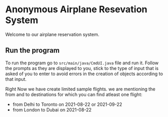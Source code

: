 # Anonymous Airplane Resevation System 

Welcome to our airplane reservation system.

## Run the program

To run the program go to `src/main/java/CmdUI.java` file and run it. Follow the prompts as they are displayed to you, stick to the type of input that is asked of you to enter to avoid errors in the creation of objects according to that input.

Right Now we have create limited sample flights. we are mentioning the from and to destinations for which you can find atleast one flight:
- from Delhi to Toronto on 2021-08-22 or 2021-09-22
- from London to Dubai on 2021-08-22



